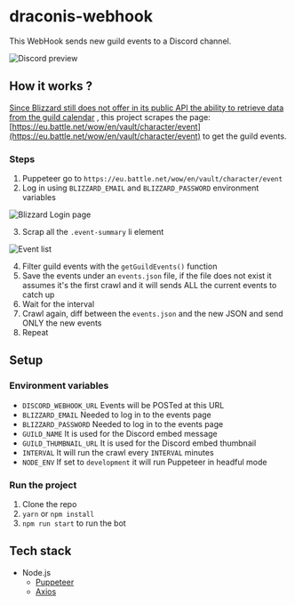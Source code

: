 # draconis-webhook

This WebHook sends new guild events to a Discord channel.

![Discord preview](https://i.imgur.com/gyQB6im.png)

## How it works ?

[Since Blizzard still does not offer in its public API the ability to retrieve data from the guild calendar](https://us.battle.net/forums/en/bnet/topic/13979457879?page=1) , this project scrapes the page: [https://eu.battle.net/wow/en/vault/character/event](https://eu.battle.net/wow/en/vault/character/event) to get the guild events.

### Steps

1. Puppeteer go to `https://eu.battle.net/wow/en/vault/character/event`
2. Log in using `BLIZZARD_EMAIL` and `BLIZZARD_PASSWORD` environment variables

![Blizzard Login page](https://i.imgur.com/vxj3Dxn.png)

3. Scrap all the `.event-summary` li element

![Event list](https://i.imgur.com/iOyU6zk.png)

4. Filter guild events with the `getGuildEvents()` function
5. Save the events under an `events.json` file, if the file does not exist it assumes it's the first crawl and it will sends ALL the current events to catch up
6. Wait for the interval
7. Crawl again, diff between the `events.json` and the new JSON and send ONLY the new events
8. Repeat

## Setup

### Environment variables

- `DISCORD_WEBHOOK_URL` Events will be POSTed at this URL
- `BLIZZARD_EMAIL` Needed to log in to the events page
- `BLIZZARD_PASSWORD` Needed to log in to the events page
- `GUILD_NAME` It is used for the Discord embed message
- `GUILD_THUMBNAIL_URL` It is used for the Discord embed thumbnail
- `INTERVAL` It will run the crawl every `INTERVAL` minutes
- `NODE_ENV` If set to `development` it will run Puppeteer in headful mode

### Run the project

1. Clone the repo
2. `yarn` or `npm install`
3. `npm run start` to run the bot

## Tech stack

- Node.js
  - [Puppeteer](https://pptr.dev/)
  - [Axios](https://github.com/axios/axios)

